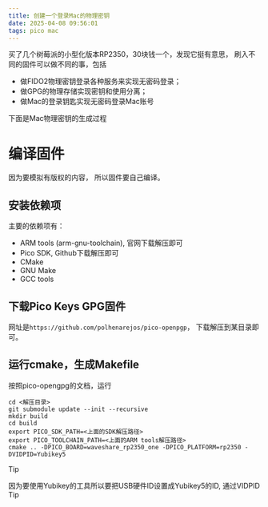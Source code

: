 ```yaml
---
title: 创建一个登录Mac的物理密钥
date: 2025-04-08 09:56:01
tags: pico mac
---
```


买了几个树莓派的小型化版本RP2350，30块钱一个，发现它挺有意思， 刷入不同的固件可以做不同的事，包括
- 做FIDO2物理密钥登录各种服务来实现无密码登录；
- 做GPG的物理存储实现密钥和使用分离；
- 做Mac的登录钥匙实现无密码登录Mac账号

下面是Mac物理密钥的生成过程

# 编译固件
因为要模拟有版权的内容， 所以固件要自己编译。
## 安装依赖项
主要的依赖项有：
- ARM tools (arm-gnu-toolchain), 官网下载解压即可
- Pico SDK, Github下载解压即可
- CMake
- GNU Make
- GCC tools
## 下载Pico Keys GPG固件
网址是`https://github.com/polhenarejos/pico-openpgp`， 下载解压到某目录即可。
## 运行cmake，生成Makefile
按照pico-opengpg的文档，运行
```
cd <解压目录>
git submodule update --init --recursive
mkdir build
cd build
export PICO_SDK_PATH=<上面的SDK解压路径>
export PICO_TOOLCHAIN_PATH=<上面的ARM tools解压路径>
cmake .. -DPICO_BOARD=waveshare_rp2350_one -DPICO_PLATFORM=rp2350 -DVIDPID=Yubikey5
```
> [!TIP]
> 因为要使用Yubikey的工具所以要把USB硬件ID设置成Yubikey5的ID, 通过VIDPID
Tip
